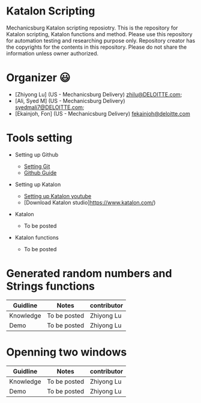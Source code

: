 # Katalon Scripting 
Mechanicsburg Katalon scripting reposiotry.
This is the repository for Katalon scripting, Katalon functions and method.
Please use this repository for automation testing and researching purpose only.
Repository creator has the copyrights for the contents in this repository. Please do not share the information unless owner authorized.

# Organizer :smiley:
 * [Zhiyong Lu] (US - Mechanicsburg Delivery) <zhilu@DELOITTE.com>; 
 * [Ali, Syed M] (US - Mechanicsburg Delivery) <syedmali7@DELOITTE.com>; 
 * [Ekainjoh, Fon] (US - Mechanicsburg Delivery) <fekainjoh@deloitte.com>
 
# Tools setting
 * Setting up Github
    * [Setting Git](https://help.github.com/articles/set-up-git/)
    * [Github Guide](https://guides.github.com/)
    
 * Setting up Katalon
    * [Setting up Katalon youtube](https://docs.katalon.com/katalon-studio/tutorials/install_setup_katalon_studio.html)
    * [Download Katalon studio]https://www.katalon.com/)
    
 * Katalon
    * To be posted
 * Katalon functions
    * To be posted


# Generated random numbers and Strings functions

Guidline |Notes | contributor
------- |------------ | -------------
Knowledge|To be posted |  Zhiyong Lu
Demo |To be posted | Zhiyong Lu

# Openning two windows

Guidline |Notes | contributor
------- |------------ | -------------
Knowledge|To be posted |  Zhiyong Lu
Demo |To be posted | Zhiyong Lu

